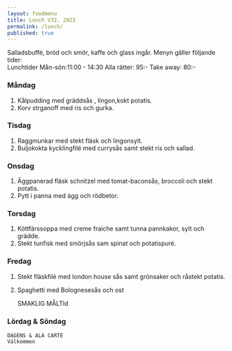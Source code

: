 ```yaml
---
layout: foodmenu
title: Lunch V32. 2023
permalink: /lunch/
published: true
---
```

Salladsbuffé, bröd och smör, kaffe och glass ingår.
Menyn gäller följande tider:  
Lunchtider  Mån-sön:11:00 - 14:30
Alla rätter: 95:- Take away: 80:-
                                
### Måndag

1. Kålpudding med gräddsås , lingon,kokt potatis.
2. Korv strganoff med ris och gurka.

### Tisdag
1. Raggmunkar med stekt fläsk och lingonsylt.
2. Buljokokta kycklingfilé med currysås samt stekt ris och sallad.

### Onsdag
1. Äggpanerad fläsk schnitzel med tomat-baconsås, broccoli och stekt potatis.
2. Pytt i panna med ägg och rödbetor.

### Torsdag
1. Köttfärssoppa med creme fraiche samt tunna pannkakor, sylt och grädde. 
2. Stekt tunfisk med smörjsås sam spinat och potatispuré.

### Fredag  
1. Stekt fläskfilé med london house sås samt grönsaker och råstekt potatis.
2. Spaghetti med Bolognesesås och ost 
 

     SMAKLIG MÅLTId
  
  ### Lördag & Söndag 
    DAGENS & ALA CARTÈ
    Välkommen
    
       
    

   
    
   
     
